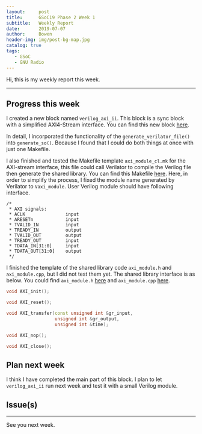 ```yaml
---
layout:     post
title:      GSoC19 Phase 2 Week 1
subtitle:   Weekly Report
date:       2019-07-07
author:     Bowen
header-img: img/post-bg-map.jpg
catalog: true
tags:
   - GSoC
   - GNU Radio
---
```


Hi, this is my weekly report this week.

--------------------------

## Progress this week
I created a new block named `verilog_axi_ii`. This block is a sync block with a simplified AXI4-Stream interface. You can find this new block [here](https://github.com/B0WEN-HU/gr-verilog/tree/structure).

In detail, I incorporated the functionality of the `generate_verilator_file()` into `generate_so()`. Because I found that I could do both things at once with just one Makefile.

I also finished and tested the Makefile template `axi_module_cl.mk` for the AXI-stream interface, this file could call Verilator to compile the Verilog file then generate the shared library. You can find this Makefile [here](https://github.com/B0WEN-HU/gr-verilog/blob/structure/lib/axi_module_cl.mk). Here, in order to simplify the process, I fixed the module name generated by Verilator to `Vaxi_module`. User Verilog module should have following interface.

```
/*
 * AXI signals:
 * ACLK               input
 * ARESETn            input
 * TVALID_IN          input
 * TREADY_IN          output
 * TVALID_OUT         output
 * TREADY_OUT         input
 * TDATA_IN[31:0]     input
 * TDATA_OUT[31:0]    output
 */
```

I finished the template of the shared library code `axi_module.h` and `axi_module.cpp`, but I did not test them yet. The shared library interface is as below. You could find `axi_module.h` [here](https://github.com/B0WEN-HU/gr-verilog/blob/structure/lib/axi_module.h) and `axi_module.cpp` [here](https://github.com/B0WEN-HU/gr-verilog/blob/structure/lib/axi_module.cpp).

``` c++
void AXI_init();

void AXI_reset();

void AXI_transfer(const unsigned int &gr_input,
                  unsigned int &gr_output,
                  unsigned int &time);

void AXI_nop();

void AXI_close();
```

## Plan next week
I think I have completed the main part of this block. I plan to let `verilog_axi_ii` run next week and test it with a small Verilog module.

## Issue(s)


--------------------------

See you next week.
